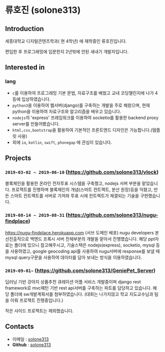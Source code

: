 # **류호진** (solone313)

## Introduction
세종대학교 디지털콘텐츠학과( 현 4학년) 에 재학중인 류호진입니다. 

편입한 후 프로그래밍에 입문한지 2년밖에 안된 새내기 개발자입니다. 


## Interested in

### lang

- `c`를 이용하여 프로그래밍 기본 문법, 자료구조를 배웠고 교내 코딩챌린지에 나가 4등에 입상하였습니다.
- `python3`을 이용하여 웹서버(django)를 구축하는 개발을 주로 해왔으며, 현재 python을 이용하여 자료구조와 알고리즘을 배우고 있습니다.
- `nodejs`의 'express' 프레임워크를 이용하여 socketio를 활용한 backend proxy server를 만들어봤습니다.
- `html,css,bootstrap`을 활용하여 기본적인 프론트엔드 디자인은 가능합니다.(템플릿 사용)
- 외에 `io`, `kotlin`, `swift`, `phonegap` 에 관심이 있습니다.

## Projects

### `2019-03-02 ~ 2019-06-10` (https://github.com/solone313/vlock) 

블록체인을 활용한 온라인 전자투표 시스템을 구축했고, nodejs 서버 부분을 맡았습니다. 
프로젝트를 진행하며 블록체인의 개념(스마트 컨트랙트, 분산 원장)등을 익혔고, 
만든 스마트 컨트랙트를 서버로 가져와 투표 시에 컨트랙트가 체결되는 기술을 구현했습니다.


### `2019-08-14 ~ 2019-08-31` (https://github.com/solone313/nugu-findplace)

https://nugu-findplace.herokuapp.com (서브 도메인 배포)
nugu developers 본선진출작으로 백엔드 프록시 서버 전체부분의 개발을 맡아서 진행했습니다.
해당 ppt자료는 폴더에 있으니 참고해주시고,
기술스택은 nodejs(express), socketio, mysql 등을 사용하였고, google geocoding api를 사용하여 nugu서버에 response를 보낼 때
mysql query구문을 사용하여 데이터를 담아 보내는 방식을 이용하였습니다.

### `2019-09-01~` (https://github.com/solone313/GeniePet_Server)

딥러닝 기반 강아지 상품추천 큐레이션 어플 서비스
개발중이며 django rest framework로  mvc패턴 기반 rest api서버를 구축하는 파트를 담당하고 있습니다.
해당 폴더에 sw개발계획서를 첨부하였습니다. 
(대회는 나가지않고 학교 지도교수님과 팀을 이뤄 프로젝트 진행중입니다.)

작은 사이드 프로젝트는 제외했습니다.
## Contacts

- 이메일 : [solone313](solone313@naver.com)
- **Github** : [solone313](https://github.com/solone313)


